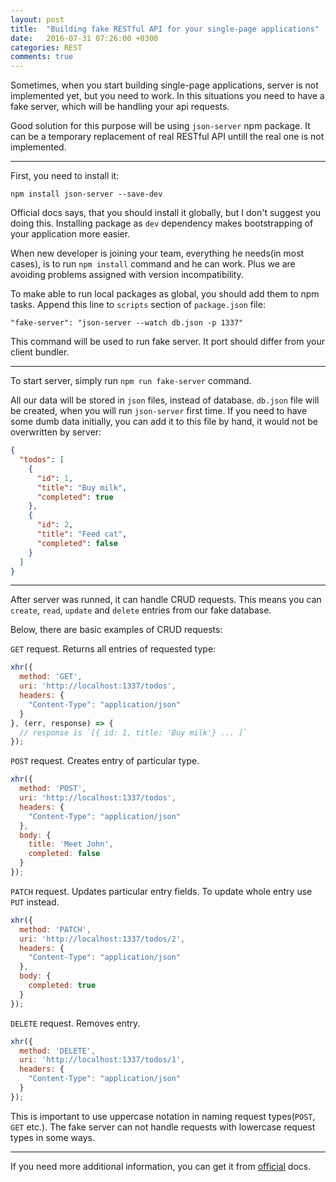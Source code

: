 ```yaml
---
layout: post
title:  "Building fake RESTful API for your single-page applications"
date:   2016-07-31 07:26:00 +0300
categories: REST
comments: true
---
```

Sometimes, when you start building single-page applications, server is not implemented yet, but you need to work. In this situations you need to have a fake server, which will be handling your api requests.
<!--more-->

Good solution for this purpose will be using `json-server` npm package. It can be a temporary replacement of real RESTful API untill the real one is not implemented.

---

First, you need to install it:

```
npm install json-server --save-dev
```

Official docs says, that you should install it globally, but I don't suggest you doing this. Installing package as `dev` dependency makes bootstrapping of your application more easier.

When new developer is joining your team, everything he needs(in most cases), is to run `npm install` command and he can work. Plus we are avoiding problems assigned with version incompatibility.

To make able to run local packages as global, you should add them to npm tasks. Append this line to `scripts` section of `package.json` file:

```
"fake-server": "json-server --watch db.json -p 1337"
```

This command will be used to run fake server. It port should differ from your client bundler.

---

To start server, simply run `npm run fake-server` command.

All our data will be stored in `json` files, instead of database. `db.json` file will be created, when you will run `json-server` first time. If you need to have some dumb data initially, you can add it to this file by hand, it would not be overwritten by server:

```json
{
  "todos": [
    {
      "id": 1,
      "title": "Buy milk",
      "completed": true
    },
    {
      "id": 2,
      "title": "Feed cat",
      "completed": false
    }
  ]
}
```

---

After server was runned, it can handle CRUD requests. This means you can `create`, `read`, `update` and `delete` entries from our fake database.

Below, there are basic examples of CRUD requests:

`GET` request. Returns all entries of requested type:

```javascript
xhr({
  method: 'GET',
  uri: 'http://localhost:1337/todos',
  headers: {
    "Content-Type": "application/json"
  }
}, (err, response) => {
  // response is `[{ id: 1, title: 'Buy milk'} ... ]`
});
```

`POST` request. Creates entry of particular type.

```javascript
xhr({
  method: 'POST',
  uri: 'http://localhost:1337/todos',
  headers: {
    "Content-Type": "application/json"
  },
  body: {
    title: 'Meet John',
    completed: false
  }
});
```

`PATCH` request. Updates particular entry fields. To update whole entry use `PUT` instead.

```javascript
xhr({
  method: 'PATCH',
  uri: 'http://localhost:1337/todos/2',
  headers: {
    "Content-Type": "application/json"
  },
  body: {
    completed: true
  }
});
```

`DELETE` request. Removes entry.

```javascript
xhr({
  method: 'DELETE',
  uri: 'http://localhost:1337/todos/1',
  headers: {
    "Content-Type": "application/json"
  }
});
```

This is important to use uppercase notation in naming request types(`POST`, `GET` etc.). The fake server can not handle requests with lowercase request types in some ways.

---

If you need more additional information, you can get it from [official](//github.com/typicode/json-server) docs.
